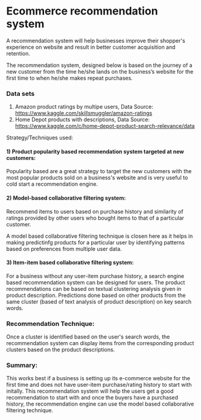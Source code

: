 # Ecommerce recommendation system

A recommendation system will help businesses improve their shopper's experience on website and result in better customer acquisition and retention.

The recommendation system, designed below is based on the journey of a new customer from the time he/she lands on the business’s website for the first time to when he/she makes repeat purchases. 

### Data sets
1. Amazon product ratings by multipe users, Data Source: https://www.kaggle.com/skillsmuggler/amazon-ratings
2. Home Depot products with descriptions, Data Source: https://www.kaggle.com/c/home-depot-product-search-relevance/data

Strategy/Techniques used: 

#### 1) Product popularity based recommendation system targeted at new customers:

Popularity based are a great strategy to target the new customers with the most popular products sold on a business's website and is very useful to cold start a recommendation engine.

#### 2) Model-based collaborative filtering system:

Recommend items to users based on purchase history and similarity of ratings provided by other users who bought items to that of a particular customer.

A model based collaborative filtering technique is closen here as it helps in making predictinfg products for a particular user by identifying patterns based on preferences from multiple user data.

#### 3) Item-item based collaborative filtering system: 

For a business without any user-item purchase history, a search engine based recommendation system can be designed for users. The product recommendations can be based on textual clustering analysis given in product description.
Predictions done based on other products from the same cluster (based of text analysis of product description) on key search words.



### Recommendation Technique: 

Once a cluster is identified based on the user's search words, the recommendation system can display items from the corresponding product clusters based on the product descriptions.

### Summary:
This works best if a business is setting up its e-commerce website for the first time and does not have user-item purchase/rating history to start with initally. This recommendation system will help the users get a good recommendation to start with and once the buyers have a purchased history, the recommendation engine can use the model based collaborative filtering technique.
